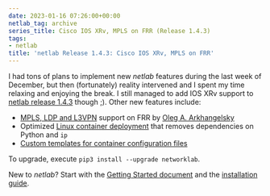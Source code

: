 ```yaml
---
date: 2023-01-16 07:26:00+00:00
netlab_tag: archive
series_title: Cisco IOS XRv, MPLS on FRR (Release 1.4.3)
tags:
- netlab
title: 'netlab Release 1.4.3: Cisco IOS XRv, MPLS on FRR'
---
```

I had tons of plans to implement new _netlab_ features during the last week of December, but then (fortunately) reality intervened and I spent my time relaxing and enjoying the break. I still managed to add IOS XRv support to [netlab release 1.4.3](https://netlab.tools/release/1.4/#release-1-4-3) though ;). Other new features include:

-   [MPLS, LDP and L3VPN](https://netlab.tools/module/mpls/) support on FRR by [Oleg A. Arkhangelsky](https://github.com/sysoleg)
-   Optimized [Linux container deployment](https://netlab.tools/labs/clab/#clab-linux) that removes dependencies on Python and `ip`
-   [Custom templates for container configuration files](https://netlab.tools/labs/clab/#clab-config-template)

To upgrade, execute `pip3 install --upgrade networklab`.

New to *netlab*? Start with the [Getting Started document](https://netlab.tools/tutorials/) and the [installation guide](https://netlab.tools/install/).
